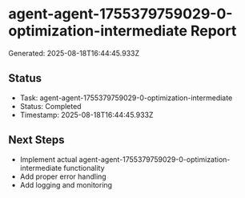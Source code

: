 # agent-agent-1755379759029-0-optimization-intermediate Report

Generated: 2025-08-18T16:44:45.933Z

## Status
- Task: agent-agent-1755379759029-0-optimization-intermediate
- Status: Completed
- Timestamp: 2025-08-18T16:44:45.933Z

## Next Steps
- Implement actual agent-agent-1755379759029-0-optimization-intermediate functionality
- Add proper error handling
- Add logging and monitoring
